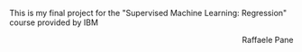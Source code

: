 This is my final project for the "Supervised Machine Learning: Regression" course provided by IBM
<div dir="rtl"> Raffaele Pane </div>
